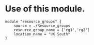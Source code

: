 # Use of this module. 

```
module "resource_groups" {
    source = ./Resource_groups
    resource_group_name = ['rg1','rg2']
    location_name = "UK South"
}
```

